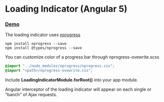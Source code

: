 # Loading Indicator (Angular 5)

### [Demo](https://salev.github.io/angular/slv-loading-indicator/)

The loading indicator uses [nprogress](https://www.npmjs.com/package/nprogress)

```shell
npm install nprogress --save
npm install @types/nprogress --save
```

You can customize color of a progress bar through nprogress-ovewrite.scss
```css
@import "../node_modules/nprogress/nprogress.css";
@import "<path>/nprogress-ovewrite.css";
```


Include __LoadingIndicatorModule.forRoot()__ into your app module.

Angular interceptor of the loading indicator will appear on each single or "banch" of Ajax requests.
